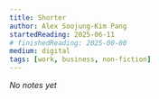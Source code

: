 ```yaml
---
title: Shorter
author: Alex Soojung-Kim Pang
startedReading: 2025-06-11
# finishedReading: 2025-00-00
medium: digital
tags: [work, business, non-fiction]
---
```


_No notes yet_
